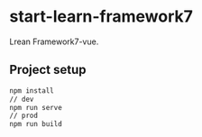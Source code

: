 # start-learn-framework7

Lrean Framework7-vue.

## Project setup
``` bash
npm install
// dev
npm run serve
// prod
npm run build
```
